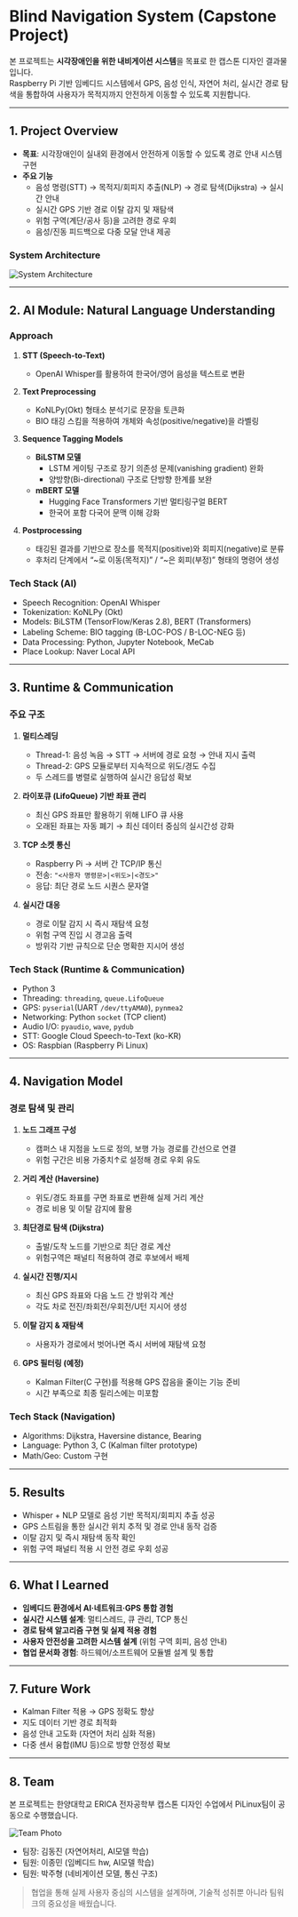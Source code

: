 # Blind Navigation System (Capstone Project)

본 프로젝트는 **시각장애인을 위한 내비게이션 시스템**을 목표로 한 캡스톤 디자인 결과물입니다.  
Raspberry Pi 기반 임베디드 시스템에서 GPS, 음성 인식, 자연어 처리, 실시간 경로 탐색을 통합하여 사용자가 목적지까지 안전하게 이동할 수 있도록 지원합니다.

---

## 1. Project Overview
- **목표**: 시각장애인이 실내외 환경에서 안전하게 이동할 수 있도록 경로 안내 시스템 구현
- **주요 기능**
  - 음성 명령(STT) → 목적지/회피지 추출(NLP) → 경로 탐색(Dijkstra) → 실시간 안내
  - 실시간 GPS 기반 경로 이탈 감지 및 재탐색
  - 위험 구역(계단/공사 등)을 고려한 경로 우회
  - 음성/진동 피드백으로 다중 모달 안내 제공

### System Architecture
![System Architecture](docs/images/system_architecture.jpg)

---

## 2. AI Module: Natural Language Understanding

### Approach
1. **STT (Speech-to-Text)**
   - OpenAI Whisper를 활용하여 한국어/영어 음성을 텍스트로 변환

2. **Text Preprocessing**
   - KoNLPy(Okt) 형태소 분석기로 문장을 토큰화
   - BIO 태깅 스킴을 적용하여 개체와 속성(positive/negative)을 라벨링

3. **Sequence Tagging Models**
   - **BiLSTM 모델**
     - LSTM 게이팅 구조로 장기 의존성 문제(vanishing gradient) 완화
     - 양방향(Bi-directional) 구조로 단방향 한계를 보완
   - **mBERT 모델**
     - Hugging Face Transformers 기반 멀티링구얼 BERT
     - 한국어 포함 다국어 문맥 이해 강화

4. **Postprocessing**
   - 태깅된 결과를 기반으로 장소를 목적지(positive)와 회피지(negative)로 분류
   - 후처리 단계에서 “~로 이동(목적지)” / “~은 회피(부정)” 형태의 명령어 생성

### Tech Stack (AI)
- Speech Recognition: OpenAI Whisper  
- Tokenization: KoNLPy (Okt)  
- Models: BiLSTM (TensorFlow/Keras 2.8), BERT (Transformers)  
- Labeling Scheme: BIO tagging (B-LOC-POS / B-LOC-NEG 등)  
- Data Processing: Python, Jupyter Notebook, MeCab  
- Place Lookup: Naver Local API  

---

## 3. Runtime & Communication

### 주요 구조
1. **멀티스레딩**
   - Thread-1: 음성 녹음 → STT → 서버에 경로 요청 → 안내 지시 출력
   - Thread-2: GPS 모듈로부터 지속적으로 위도/경도 수집
   - 두 스레드를 병렬로 실행하여 실시간 응답성 확보

2. **라이포큐 (LifoQueue) 기반 좌표 관리**
   - 최신 GPS 좌표만 활용하기 위해 LIFO 큐 사용
   - 오래된 좌표는 자동 폐기 → 최신 데이터 중심의 실시간성 강화

3. **TCP 소켓 통신**
   - Raspberry Pi → 서버 간 TCP/IP 통신
   - 전송: `"<사용자 명령문>|<위도>|<경도>"`
   - 응답: 최단 경로 노드 시퀀스 문자열

4. **실시간 대응**
   - 경로 이탈 감지 시 즉시 재탐색 요청
   - 위험 구역 진입 시 경고음 출력
   - 방위각 기반 규칙으로 단순 명확한 지시어 생성

### Tech Stack (Runtime & Communication)
- Python 3  
- Threading: `threading`, `queue.LifoQueue`  
- GPS: `pyserial`(UART `/dev/ttyAMA0`), `pynmea2`  
- Networking: Python `socket` (TCP client)  
- Audio I/O: `pyaudio`, `wave`, `pydub`  
- STT: Google Cloud Speech-to-Text (ko-KR)  
- OS: Raspbian (Raspberry Pi Linux)  

---

## 4. Navigation Model

### 경로 탐색 및 관리
1. **노드 그래프 구성**
   - 캠퍼스 내 지점을 노드로 정의, 보행 가능 경로를 간선으로 연결
   - 위험 구간은 비용 가중치↑로 설정해 경로 우회 유도

2. **거리 계산 (Haversine)**
   - 위도/경도 좌표를 구면 좌표로 변환해 실제 거리 계산
   - 경로 비용 및 이탈 감지에 활용

3. **최단경로 탐색 (Dijkstra)**
   - 출발/도착 노드를 기반으로 최단 경로 계산
   - 위험구역은 패널티 적용하여 경로 후보에서 배제

4. **실시간 진행/지시**
   - 최신 GPS 좌표와 다음 노드 간 방위각 계산
   - 각도 차로 전진/좌회전/우회전/U턴 지시어 생성

5. **이탈 감지 & 재탐색**
   - 사용자가 경로에서 벗어나면 즉시 서버에 재탐색 요청

6. **GPS 필터링 (예정)**
   - Kalman Filter(C 구현)를 적용해 GPS 잡음을 줄이는 기능 준비
   - 시간 부족으로 최종 릴리스에는 미포함

### Tech Stack (Navigation)
- Algorithms: Dijkstra, Haversine distance, Bearing  
- Language: Python 3, C (Kalman filter prototype)  
- Math/Geo: Custom 구현  

---

## 5. Results
- Whisper + NLP 모델로 음성 기반 목적지/회피지 추출 성공  
- GPS 스트림을 통한 실시간 위치 추적 및 경로 안내 동작 검증  
- 이탈 감지 및 즉시 재탐색 동작 확인  
- 위험 구역 패널티 적용 시 안전 경로 우회 성공  

---

## 6. What I Learned
- **임베디드 환경에서 AI·네트워크·GPS 통합 경험**  
- **실시간 시스템 설계**: 멀티스레드, 큐 관리, TCP 통신  
- **경로 탐색 알고리즘 구현 및 실제 적용 경험**  
- **사용자 안전성을 고려한 시스템 설계** (위험 구역 회피, 음성 안내)  
- **협업 문서화 경험**: 하드웨어/소프트웨어 모듈별 설계 및 통합  

---

## 7. Future Work
- Kalman Filter 적용 → GPS 정확도 향상  
- 지도 데이터 기반 경로 최적화  
- 음성 안내 고도화 (자연어 처리 심화 적용)  
- 다중 센서 융합(IMU 등)으로 방향 안정성 확보  

---

## 8. Team

본 프로젝트는 한양대학교 ERICA 전자공학부 캡스톤 디자인 수업에서 PiLinux팀이 공동으로 수행했습니다.

![Team Photo](docs/images/team_logo.jpg)

- 팀장: 김동진 (자연어처리, AI모델 학습)  
- 팀원: 이종민 (임베디드 hw, AI모델 학습)
- 팀원: 박주형 (네비게이션 모델, 통신 구조)  

> 협업을 통해 실제 사용자 중심의 시스템을 설계하며, 기술적 성취뿐 아니라 팀워크의 중요성을 배웠습니다.
